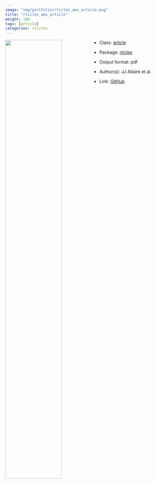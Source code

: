 ```yaml
---
image: "img/portfolio/rticles_ams_article.png"
title: "rticles_ams_article"
weight: 100
tags: [article]
categories: rticles
---
```




<!--more-->

<a href="../../img/portfolio/rticles_ams_article.png"><img class = "jf-image-shadow" src="../../img/portfolio/rticles_ams_article.png" style="display: block; margin: auto;" width="60%"  align="left"></a>

- Class: [article](../../tags/article)
- Package: [rticles](rticles)
- Output format: pdf

- Author(s): JJ Allaire et al.
- Link: [GitHub](https://github.com/rstudio/rticles)


